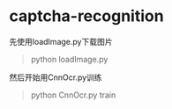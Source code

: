 # captcha-recognition

先使用loadImage.py下载图片
> python loadImage.py

然后开始用CnnOcr.py训练
> python CnnOcr.py train

